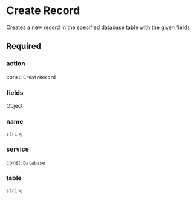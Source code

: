 # Create Record

Creates a new record in the specified database table with the given fields

## Required

### action

const: `CreateRecord`

### fields

Object

### name

`string`

### service

const: `Database`

### table

`string`
